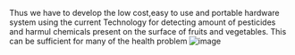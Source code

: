 Thus we have to develop the low cost,easy to use and portable hardware system using the current 
Technology for detecting amount of pesticides and harmul chemicals present on the surface of fruits and vegetables. This can be sufficient for many of the health problem
![image](https://user-images.githubusercontent.com/97842472/153270358-32c65c17-7e64-4142-a8b7-39f7642f062b.png)


